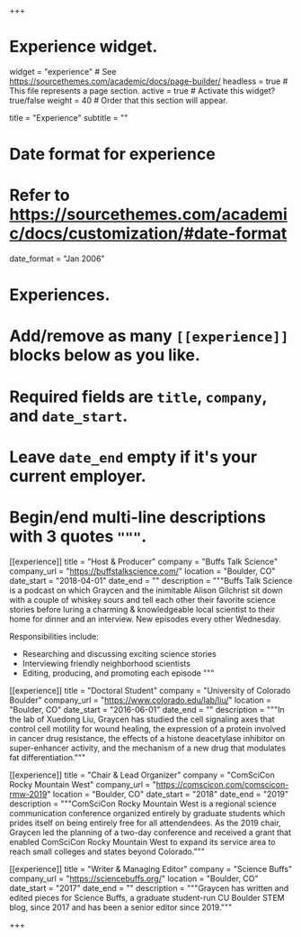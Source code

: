 +++
# Experience widget.
widget = "experience"  # See https://sourcethemes.com/academic/docs/page-builder/
headless = true  # This file represents a page section.
active = true  # Activate this widget? true/false
weight = 40  # Order that this section will appear.

title = "Experience"
subtitle = ""

# Date format for experience
#   Refer to https://sourcethemes.com/academic/docs/customization/#date-format
date_format = "Jan 2006"

# Experiences.
#   Add/remove as many `[[experience]]` blocks below as you like.
#   Required fields are `title`, `company`, and `date_start`.
#   Leave `date_end` empty if it's your current employer.
#   Begin/end multi-line descriptions with 3 quotes `"""`.
[[experience]]
  title = "Host & Producer"
  company = "Buffs Talk Science"
  company_url = "https://buffstalkscience.com/"
  location = "Boulder, CO"
  date_start = "2018-04-01"
  date_end = ""
  description = """Buffs Talk Science is a podcast on which Graycen and the inimitable Alison Gilchrist sit down with a couple of whiskey sours and tell each other their favorite science stories before luring a charming & knowledgeable local scientist to their home for dinner and an interview. New episodes every other Wednesday.
  
  Responsibilities include:
  
  * Researching and discussing exciting science stories
  * Interviewing friendly neighborhood scientists
  * Editing, producing, and promoting each episode
  """

[[experience]]
  title = "Doctoral Student"
  company = "University of Colorado Boulder"
  company_url = "https://www.colorado.edu/lab/liu/"
  location = "Boulder, CO"
  date_start = "2016-06-01"
  date_end = ""
  description = """In the lab of Xuedong Liu, Graycen has studied the cell signaling axes that control cell motility for wound healing, the expression of a protein involved in cancer drug resistance, the effects of a histone deacetylase inhibitor on super-enhancer activity, and the mechanism of a new drug that modulates fat differentiation."""
  
  [[experience]] title = "Chair & Lead Organizer" company = "ComSciCon Rocky Mountain West" company_url = "https://comscicon.com/comscicon-rmw-2019" location = "Boulder, CO" date_start = "2018" date_end = "2019" description = """ComSciCon Rocky Mountain West is a regional science communication conference organized entirely by graduate students which prides itself on being entirely free for all attendendees. As the 2019 chair, Graycen led the planning of a two-day conference and received a grant that enabled ComSciCon Rocky Mountain West to expand its service area to reach small colleges and states beyond Colorado."""
  
  [[experience]] title = "Writer & Managing Editor" company = "Science Buffs" company_url = "https://sciencebuffs.org/" location = "Boulder, CO" date_start = "2017" date_end = "" description = """Graycen has written and edited pieces for Science Buffs, a graduate student-run CU Boulder STEM blog, since 2017 and has been a senior editor since 2019."""

+++
